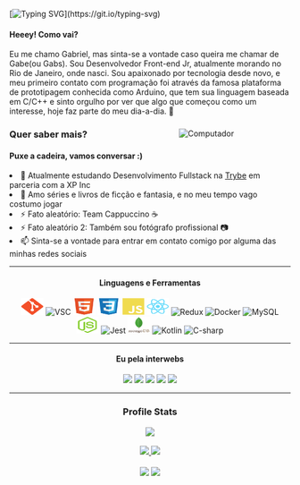 [![Typing SVG](https://readme-typing-svg.herokuapp.com?duration=4000&color=A9A9A9&lines=Hii+%3AD;I'm+Gabriel%2C+but+call+me+Gabe.;Welcome+to+my+office!)](https://git.io/typing-svg)
<div>
  <h4>Heeey! Como vai?</h4>
  <p>Eu me chamo Gabriel, mas sinta-se a vontade caso queira me chamar de Gabe(ou Gabs). Sou Desenvolvedor Front-end Jr, atualmente morando no Rio de       Janeiro, onde nasci. Sou apaixonado por tecnologia desde novo, e meu primeiro contato com programação foi através da famosa plataforma de prototipagem conhecida como Arduino, que tem sua linguagem baseada em C/C++ e sinto orgulho por ver que algo que começou como um interesse, hoje faz parte do meu dia-a-dia. 🚀</p>
</div>

<div>
<img src="https://c.tenor.com/RXYcinC5s_AAAAAM/nodding-thumbs-up.gif" width="200px" align="right" alt="Computador">
  <div align="left" style="display: inline_block">
    <h3><strong>Quer saber mais?</strong></h3>
    <h4><strong>Puxe a cadeira, vamos conversar :)</strong></h4>
    <li>🔭 Atualmente estudando Desenvolvimento Fullstack na <a href="https://betrybe.com">Trybe</a> em parceria com a XP Inc</li>
    <li>👾 Amo séries e livros de ficção e fantasia, e no meu tempo vago costumo jogar</li>
    <li>⚡ Fato aleatório: Team Cappuccino ☕ </li>
    <li>⚡ Fato aleatório 2: Também sou fotógrafo profissional 📷 </li>
    <li>📫 Sinta-se a vontade para entrar em contato comigo por alguma das minhas redes sociais</li>
  </div>
</div>
<hr>
<div align="center">
  <h4>Linguagens e Ferramentas</h4
    <section align="center" style="margin-top: 30px" style="display: inline_block">
      <img alt="GIT" height="30" width="40" src="https://raw.githubusercontent.com/devicons/devicon/master/icons/git/git-original.svg"/> 
      <img alt="VSC" height="30" width="40" src="https://cdn.jsdelivr.net/gh/devicons/devicon/icons/vscode/vscode-original.svg" />
      <img alt="HTML" height="30" width="40" src="https://raw.githubusercontent.com/devicons/devicon/master/icons/html5/html5-original.svg">
      <img alt="CSS" height="30" width="40" src="https://raw.githubusercontent.com/devicons/devicon/master/icons/css3/css3-original.svg">
      <img alt="JavaScript" height="30" width="40" src="https://raw.githubusercontent.com/devicons/devicon/master/icons/javascript/javascript-plain.svg">
      <img alt="React" height="30" width="40" src="https://raw.githubusercontent.com/devicons/devicon/master/icons/react/react-original.svg">
      <img alt="Redux" height="30" width="40" src="https://cdn.jsdelivr.net/gh/devicons/devicon/icons/redux/redux-original.svg"/>
      <img alt="Docker" height="30" width="40" src="https://cdn.jsdelivr.net/gh/devicons/devicon/icons/docker/docker-plain-wordmark.svg"/>
      <img alt="MySQL" height="30" width="40" src="https://cdn.jsdelivr.net/gh/devicons/devicon/icons/mysql/mysql-plain-wordmark.svg"/>
      <img alt="NodeJS" height="30" width="40" src="https://raw.githubusercontent.com/devicons/devicon/master/icons/nodejs/nodejs-original.svg">
      <img alt="Jest" height="30" width="40" src="https://cdn.jsdelivr.net/gh/devicons/devicon/icons/jest/jest-plain.svg" />
      <img alt="MongoDB" height="30" width="40" src="https://raw.githubusercontent.com/devicons/devicon/master/icons/mongodb/mongodb-original-wordmark.svg"/>
      <img alt="Kotlin" height="30" width="40" src="https://cdn.jsdelivr.net/gh/devicons/devicon/icons/kotlin/kotlin-original.svg"/>
      <img alt="C-sharp" height="30" width="40" src="https://cdn.jsdelivr.net/gh/devicons/devicon/icons/csharp/csharp-original.svg"/>
    </section>
</div>
<hr>
<h4 align="center">Eu pela interwebs</h4>
<div align=center>
  <a href="https://www.linkedin.com/in/gabrielnerysilva/" target="_blank"><img src="https://img.shields.io/badge/linkedin-%23181717.svg?style=for-the-badge&logo=linkedin&logoColor=31A8FF"></a> 
  <a href="mailto:gabe.nery@live.com" target="_blank"><img src="https://img.shields.io/badge/Microsoft_Outlook-%23181717?style=for-the-badge&logo=microsoft-outlook&logoColor=31A8FF"></a> 
  <a href="https://instagram.com/gabe.nery" target="_blank"><img src="https://img.shields.io/badge/Instagram-%23181717.svg?style=for-the-badge&logo=Instagram&logoColor=FF61F6"></a>
  <a href="https://twitter.com/gabenerys" target="_blank"><img src="https://img.shields.io/badge/Twitter-%23181717.svg?style=for-the-badge&logo=Twitter&logoColor=231287B1"></a>
  <a href="https://gabrielnerys.github.io/" target="_blank"><img src="https://img.shields.io/badge/Portfolio-%23181717.svg?style=for-the-badge&logo=react&logoColor=#white"></a>
</div>
<hr>
<h3 align="center">Profile Stats</h3>
<div align="center">
   <a href="https://github.com/gabrielnerys">
   <img align="center" src="http://github-readme-streak-stats.herokuapp.com?user=gabrielnerys&theme=github-dark&hide_border=true&date_format=j%20M%5B%20Y%5D&stroke=5B80CA&dates=5B80CA&fire=5B80CA&ring=5B80CA">
<br>

<br>
   <img height:"180em" src="https://github-readme-stats.vercel.app/api?username=gabrielnerys&show_icons=true&hide_border=true&theme=github_dark">
   <img height:"180em" src="https://github-readme-stats.vercel.app/api/top-langs/?username=gabrielnerys&theme=github_dark&hide_border=true">
<br>
<br>
   <a href="https://github.com/gabrielnerys/trybe-exercicios" target="_blank"><img align="center" src="https://github-readme-stats.vercel.app/api/pin/?username=gabrielnerys&repo=trybe-exercicios&theme=github_dark&border_radius=10&border_color=5B80CA"></a>
   <a href="https://github.com/gabrielnerys/gabrielnerys.github.io" target="_blank"><img align="center" src="https://github-readme-stats.vercel.app/api/pin/?username=gabrielnerys&repo=gabrielnerys.github.io&theme=github_dark&border_radius=10&border_color=5B80CA"></a>
</div>
<br/>


